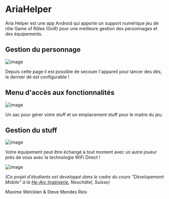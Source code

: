 # AriaHelper
Aria Helper est une app Android qui apporte un support numérique jeu de rôle Game of Rôles (GoR) pour une meilleure gestion des personnages et des équipements.

## Gestion du personnage
![image](https://user-images.githubusercontent.com/6802086/104837179-22225e00-58b3-11eb-997f-426428c4cf8c.png)

Depuis cette page il est possible de secouer l'appareil pour lancer des dés, le dernier dé est configurable !

## Menu d'accès aux fonctionnalités
![image](https://user-images.githubusercontent.com/6802086/104837159-08811680-58b3-11eb-905c-2a98f4fc9422.png)

Un sac pour gérer votre stuff et un emplacement stuff pour le maitre du jeu.

## Gestion du stuff
![image](https://user-images.githubusercontent.com/6802086/104837133-eab3b180-58b2-11eb-86b4-e8655455fe56.png)

Votre équipement peut être échangé à tout moment avec un autre joueur près de vous avec la technologie WiFi Direct !

![image](https://user-images.githubusercontent.com/6802086/104837345-2438ec80-58b4-11eb-9c0c-ab311dcc20a4.png)

_(Ce projet d'étudiants est developpé dans le cadre du cours "Dévelopement Mobile" à la [He-Arc Ingénierie](http://he-arc.ch), Neuchâtel, Suisse)_

Maxime Welcklen & Steve Mendes Reis
